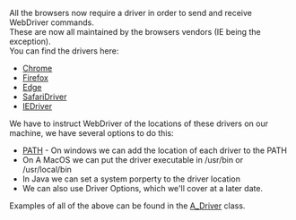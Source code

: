 All the browsers now require a driver in order to send and receive WebDriver commands.<br>
These are now all maintained by the browsers vendors (IE being the exception). <br>
You can find the drivers here:
 * [Chrome](https://sites.google.com/a/chromium.org/chromedriver/downloads)
 * [Firefox](https://github.com/mozilla/geckodriver/releases)
 * [Edge](https://developer.microsoft.com/en-us/microsoft-edge/tools/webdriver/)
 * [SafariDriver](https://developer.apple.com/library/content/releasenotes/General/WhatsNewInSafari/Articles/Safari_10_0.html#//apple_ref/doc/uid/TP40014305-CH11-SW31)
 * [IEDriver](https://github.com/SeleniumHQ/selenium/wiki/InternetExplorerDriver)

 We have to instruct WebDriver of the locations of these drivers on our machine, we have several options to do this:
 * [PATH](https://stackoverflow.com/questions/44272416/how-to-add-a-folder-to-path-environment-variable-in-windows-10-with-screensho) - On windows we can add the location of each driver to the PATH
 * On A MacOS we can put the driver executable in /usr/bin or /usr/local/bin
 * In Java we can set a system porperty to the driver location
 * We can also use Driver Options, which we'll cover at a later date.
 
 Examples of all of the above can be found in the [A_Driver](https://github.com/FriendlyTester/Selenium-WebDriver-Examples/blob/master/java/src/test/java/drivers/A_Driver.java) class.